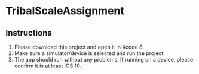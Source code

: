 # TribalScaleAssignment

## Instructions
1) Please download this project and open it in Xcode 8.
2) Make sure a simulator/device is selected and run the project.
3) The app should run without any problems. If running on a device, please confirm it is at least iOS 10.
